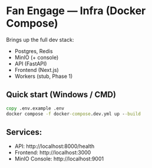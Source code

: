 # Fan Engage — Infra (Docker Compose)

Brings up the full dev stack:
- Postgres, Redis
- MinIO (+ console)
- API (FastAPI)
- Frontend (Next.js)
- Workers (stub, Phase 1)

## Quick start (Windows / CMD)
```cmd
copy .env.example .env
docker compose -f docker-compose.dev.yml up --build
```

## Services:
- API: http://localhost:8000/health
- Frontend: http://localhost:3000
- MinIO Console: http://localhost:9001